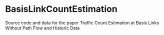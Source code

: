 # BasisLinkCountEstimation
Source code and data for the paper Traffic Count Estimation at Basis Links Without Path Flow and Historic Data
